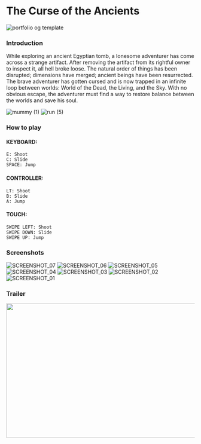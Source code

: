 # The Curse of the Ancients
![portfolio og template](https://github.com/fedibaklouti/curse-of-the-ancients/assets/70340337/84068362-de44-4731-844c-57adf4a67a3f)


### Introduction
While exploring an ancient Egyptian tomb, a lonesome adventurer has come across a strange artifact. After removing the artifact from its rightful owner to inspect it, all hell broke loose. The natural order of things has been disrupted; dimensions have merged; ancient beings have been resurrected. The brave adventurer has gotten cursed and is now trapped in an infinite loop between worlds: World of the Dead, the Living, and the Sky. With no obvious escape, the adventurer must find a way to restore balance between the worlds and save his soul.

![mummy (1)](https://github.com/fedibaklouti/curse-of-the-ancients/assets/70340337/44f0557a-92dc-49c1-b459-77d5a81874a2)
![run (5)](https://github.com/fedibaklouti/curse-of-the-ancients/assets/70340337/e72395cf-c3cb-49ec-99a0-391d21ce978a) 


### How to play
 
#### KEYBOARD:
    E: Shoot
    C: Slide
    SPACE: Jump
#### CONTROLLER:
    LT: Shoot
    B: Slide
    A: Jump 
#### TOUCH: 
    SWIPE LEFT: Shoot
    SWIPE DOWN: Slide
    SWIPE UP: Jump

### Screenshots
![SCREENSHOT_07](https://github.com/fedibaklouti/curse-of-the-ancients/assets/70340337/b78a85af-2289-4c6a-9ea0-43ed6897a6d4)
![SCREENSHOT_06](https://github.com/fedibaklouti/curse-of-the-ancients/assets/70340337/26c64e0b-0393-4601-94b4-d65263816f92)
![SCREENSHOT_05](https://github.com/fedibaklouti/curse-of-the-ancients/assets/70340337/98b6965e-8edc-4ba9-a85b-195798b65969)
![SCREENSHOT_04](https://github.com/fedibaklouti/curse-of-the-ancients/assets/70340337/fed04373-9921-469a-b8ca-86ef3e792706)
![SCREENSHOT_03](https://github.com/fedibaklouti/curse-of-the-ancients/assets/70340337/b65a376e-94d1-4af3-8d2f-8f9637cd9391)
![SCREENSHOT_02](https://github.com/fedibaklouti/curse-of-the-ancients/assets/70340337/caa58b20-723a-4fb9-a1c8-63a58d66599e)
![SCREENSHOT_01](https://github.com/fedibaklouti/curse-of-the-ancients/assets/70340337/b0011de8-7825-4eeb-9ea0-69fc4e10e8c6)

### Trailer
[<img src="https://github.com/fedibaklouti/curse-of-the-ancients/assets/70340337/5c9c3a96-6883-4b13-9b23-25d54e2f5c17" width="640" height="360"
/>](https://www.youtube.com/embed/PdyTlh7GrYI)
